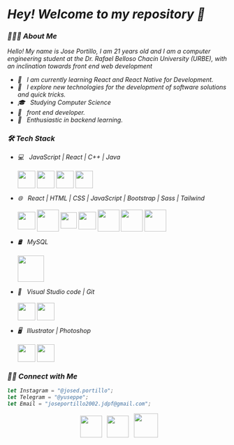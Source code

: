 <h1><i> Hey! Welcome to my repository 👋 <i></h1>
<h3> 👨🏻‍💻 About Me </h3>

Hello! My name is Jose Portillo, I am 21 years old and I am a computer engineering student at the Dr. Rafael Belloso Chacín University (URBE), with an inclination towards front end web development

- 🔭 &nbsp; I am currently learning React and React Native for Development.
- 🤔 &nbsp; I explore new technologies for the development of software solutions and quick tricks.
- 🎓 &nbsp; Studying Computer Science
- 💼 &nbsp; front end developer.
- 🌱 &nbsp; Enthusiastic in backend learning.

<h3>🛠 Tech Stack</h3>

- 💻 &nbsp; JavaScript | React | C++ | Java 
    <br>
    <br>
    <img align="center" width="40px" src="https://cdn-icons-png.flaticon.com/512/5968/5968292.png">
    <img align="center" width="40px" src="https://upload.wikimedia.org/wikipedia/commons/thumb/a/a7/React-icon.svg/2300px-React-icon.svg.png">
    <img align="center" width="40px" src="https://cdn.freebiesupply.com/logos/large/2x/c-logo-svg-vector.svg">
    <img align="center" width="40px" src="https://www.vectorlogo.zone/logos/java/java-icon.svg">
  
- 🌐 &nbsp; React | HTML | CSS | JavaScript | Bootstrap | Sass | Tailwind
    <br>
    <br>
    <img align="center" width="40px" src="https://upload.wikimedia.org/wikipedia/commons/thumb/a/a7/React-icon.svg/2300px-React-icon.svg.png">
    <img align="center" width="50px" src="https://upload.wikimedia.org/wikipedia/commons/thumb/6/61/HTML5_logo_and_wordmark.svg/512px-HTML5_logo_and_wordmark.svg.png?20170517184425">
    <img align="center" width="37px" src="https://upload.wikimedia.org/wikipedia/commons/thumb/d/d5/CSS3_logo_and_wordmark.svg/363px-CSS3_logo_and_wordmark.svg.png?20160530175649">
    <img align="center" width="40px" src="https://cdn-icons-png.flaticon.com/512/5968/5968292.png">
    <img align="center" width="50px" src="https://uxwing.com/wp-content/themes/uxwing/download/brands-and-social-media/bootstrap-5-logo-icon.png">
    <img align="center" width="50px" src="https://upload.wikimedia.org/wikipedia/commons/thumb/9/96/Sass_Logo_Color.svg/2560px-Sass_Logo_Color.svg.png">
    <img align="center" width="50px" src="https://upload.wikimedia.org/wikipedia/commons/thumb/d/d5/Tailwind_CSS_Logo.svg/600px-Tailwind_CSS_Logo.svg.png?20211001194333">
  
- 🛢 &nbsp; MySQL 
    <br>
    <br>
    <img align="center" width="60px" src="https://www.vectorlogo.zone/logos/mysql/mysql-official.svg">
  
- 🔧 &nbsp; Visual Studio code  | Git
    <br>
    <br>
    <img align="center" width="40px" src="https://upload.wikimedia.org/wikipedia/commons/thumb/9/9a/Visual_Studio_Code_1.35_icon.svg/512px-Visual_Studio_Code_1.35_icon.svg.png?20210804221519">
    <img align="center" width="40px" src="https://upload.wikimedia.org/wikipedia/commons/thumb/3/3f/Git_icon.svg/97px-Git_icon.svg.png?20220905010122">
  
- 🖥 &nbsp; Illustrator | Photoshop 
    <br>
    <br>
    <img align="center" width="40px" src="https://upload.wikimedia.org/wikipedia/commons/thumb/f/fb/Adobe_Illustrator_CC_icon.svg/512px-Adobe_Illustrator_CC_icon.svg.png?20220814183839">
    <img align="center" width="40px" src="https://upload.wikimedia.org/wikipedia/commons/thumb/a/af/Adobe_Photoshop_CC_icon.svg/512px-Adobe_Photoshop_CC_icon.svg.png?20200616073617">

<h3> 🤝🏻 Connect with Me </h3>
  
  ```js
  let Instagram = "@josed.portillo";
  let Telegram = "@yuseppe";
  let Email = "joseportillo2002.jdpf@gmail.com";
  ```
  <section align= "center">
    &nbsp; <a href="https://www.instagram.com/josed.portillo/" target="_blank" rel="noopener noreferrer"><img src="https://upload.wikimedia.org/wikipedia/commons/thumb/e/e7/Instagram_logo_2016.svg/132px-Instagram_logo_2016.svg.png?20210403190622" width="50px" /></a>
    &nbsp; <a href="https://www.t.me/yuseppe" target="_blank" rel="noopener noreferrer"><img src="https://upload.wikimedia.org/wikipedia/commons/thumb/8/82/Telegram_logo.svg/512px-Telegram_logo.svg.png?20220101141644" width="50px" /></a>  
    &nbsp; <a href="mailto:joseportillo2002.jdpf@gmail.com" target="_blank" rel="noopener noreferrer"><img src="https://upload.wikimedia.org/wikipedia/commons/thumb/7/7e/Gmail_icon_%282020%29.svg/512px-Gmail_icon_%282020%29.svg.png?20221017173631"  width="55px" /></a>
  </section> 
